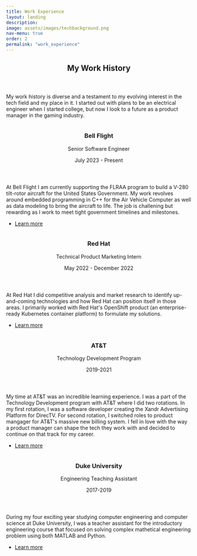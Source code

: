 ```yaml
---
title: Work Experience
layout: landing
description:
image: assets/images/techbackground.png
nav-menu: true
order: 2
permalink: "work_experience"
---
```


<!-- Main -->
<div id="main">

<!-- One -->
<section id="one">
	<div class="inner">
		<header class="major">
			<h2>My Work History</h2>
		</header>
		<p>My work history is diverse and a testament to my evolving interest in the tech field and my place in it. I started out with plans to be an electrical engineer when I started college, but now I look to a future as a product manager in the gaming industry.</p>
	</div>
</section>

<!-- Two -->
<section id="two" class="spotlights">
	<section>
		<a href="https://www.bellflight.com/" target="_blank" rel="noopener noreferrer" class="image">
			<img src="{% link assets/images/bellflight.png %}" alt="" data-position="center center" />
		</a>
		<div class="content">
			<div class="inner">
				<header class="major">
					<h3>Bell Flight</h3>
					<p>Senior Software Engineer</p>
					<p>July 2023 - Present</p>
				</header>
				<p>At Bell Flight I am currently supporting the FLRAA program to build a V-280 tilt-rotor aircraft for the United States Government. My work revolves around embedded programming in C++ for the Air Vehicle Computer as well as data modeling to bring the aircraft to life. The job is challening but rewarding as I work to meet tight government timelines and milestones.</p>
				<ul class="actions">
					<li><a href="https://www.bellflight.com/" target="_blank" rel="noopener noreferrer" class="button">Learn more</a></li>
				</ul>
			</div>
		</div>
	</section>
	<section>
		<a href="https://www.redhat.com/en" target="_blank" rel="noopener noreferrer" class="image">
			<img src="{% link assets/images/redhat.png %}" alt="" data-position="center center" />
		</a>
		<div class="content">
			<div class="inner">
				<header class="major">
					<h3>Red Hat</h3>
					<p>Technical Product Marketing Intern</p>
					<p>May 2022 - December 2022</p>
				</header>
				<p>At Red Hat I did competitive analysis and market research to identify up-and-coming technologies and how Red Hat can position itself in those areas. I primarily worked with Red Hat's OpenShift product (an enterprise-ready Kubernetes container platform) to formulate my solutions.</p>
				<ul class="actions">
					<li><a href="https://www.redhat.com/en" target="_blank" rel="noopener noreferrer" class="button">Learn more</a></li>
				</ul>
			</div>
		</div>
	</section>
	<section>
		<a href="https://www.att.com/" target="_blank" rel="noopener noreferrer" class="image">
			<img src="{% link assets/images/att.png %}" alt="" data-position="top center" />
		</a>
		<div class="content">
			<div class="inner">
				<header class="major">
					<h3>AT&T</h3>
					<p>Technology Development Program</p>
					<p>2019-2021</p>
				</header>
				<p>My time at AT&T was an incredible learning experience. I was a part of the Technology Development program with AT&T where I did two rotations. In my first rotation, I was a software developer creating the Xandr Advertising Platform for DirecTV. For second rotation, I switched roles to product mangager for AT&T's massive new billing system. I fell in love with the way a product manager can shape the tech they work with and decided to continue on that track for my career.</p>
				<ul class="actions">
					<li><a href="https://www.att.com/" target="_blank" rel="noopener noreferrer" class="button">Learn more</a></li>
				</ul>
			</div>
		</div>
	</section>
	<section>
		<a href="https://pratt.duke.edu/" target="_blank" rel="noopener noreferrer" class="image">
			<img src="{% link assets/images/duke.png %}" alt="" data-position="25% 25%" />
		</a>
		<div class="content">
			<div class="inner">
				<header class="major">
					<h3>Duke University</h3>
					<p>Engineering Teaching Assistant</p>
					<p>2017-2019</p>
				</header>
				<p>During my four exciting year studying computer engineering and computer science at Duke University, I was a teacher assistant for the introductory engineering course that focused on solving complex mathetical engineering problem using both MATLAB and Python.</p>
				<ul class="actions">
					<li><a href="https://pratt.duke.edu/" target="_blank" rel="noopener noreferrer" class="button">Learn more</a></li>
				</ul>
			</div>
		</div>
	</section>
</section>

</div>
